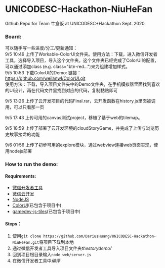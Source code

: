 # UNICODESC-Hackathon-NiuHeFan
Github Repo for Team 牛盒饭 at UNICODESC+Hackathon Sept. 2020

### Board:
可以随手写一些进度/分工/更新通知：   
9/5 10:49 上传了Workable-ColorUI文件夹。使用方法：下载，进入微信开发者工具，选择导入项目，导入这个文件夹。这个文件夹已经完成了ColorUI的配置，可以通过添加class (e.g. class="btn-red...")来为组建增加样式。    
9/5 10:53 下载ColorUI的Demo: 链接：https://github.com/weilanwl/ColorUI.git  
使用方法：下载，导入项目文件夹中的Demo文件夹，在手机模拟器里面找到喜欢的UI设计，再在代码文件里找到对应的代码，复制黏贴即可  
  
9/5 13:26 上传了云开发项目的代码Final.rar，云开发函数在history.js里面被调用，可以只看那一页

9/5 17:43 上传可用的canvas测试project，移植了基于web的tilemap。  
   
9/5 18:59 上传了部署了云开发环境的cloudStoryGame，并完成了上传与浏览历史故事接龙的功能

9/6 01:56 上传了初步可用的explore模块，通过webview连接web页面实现，使用nodejs部署

### How to run the demo:
#### Requirements:
- [微信开发者工具](https://developers.weixin.qq.com/miniprogram/dev/devtools/download.html)
- [微信云开发](https://cloud.tencent.com/solution/la)
- [NodeJS](https://nodejs.org/en/)
- [ColorUI](https://github.com/weilanwl/ColorUI)(已包含于项目中)
- [gamedev-js-tiles](https://github.com/mozdevs/gamedev-js-tiles)(已包含于项目中)
#### Steps：
1. 使用`git clone https://github.com/DariusHuang/UNICODESC-Hackathon-NiuHeFan.git`将项目下载到本地
2. 通过微信开发者工具导入项目文件夹*thestorydemo/*
3. 回到项目根目录输入`node web/server.js`
4. 在微信开发者工具中*编译*
